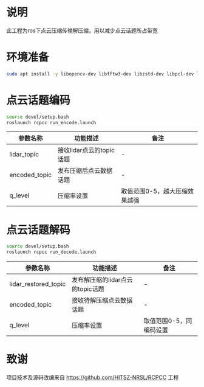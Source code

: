 # 说明

此工程为ros下点云压缩传输解压缩，用以减少点云话题所占带宽

# 环境准备

```bash
sudo apt install -y libopencv-dev libfftw3-dev libzstd-dev libpcl-dev libboost-all-dev
```

# 点云话题编码
```bash
source devel/setup.bash
roslaunch rcpcc run_encode.launch
```
|参数名称|功能描述|备注|
|---|---|---|
|lidar_topic|接收lidar点云的topic话题| - |
|encoded_topic|发布压缩后点云数据话题| - |
|q_level|压缩率设置| 取值范围0-5，越大压缩效果越强 |

# 点云话题解码
```bash
source devel/setup.bash
roslaunch rcpcc run_decode.launch
```
|参数名称|功能描述|备注|
|---|---|---|
|lidar_restored_topic|发布解压缩的lidar点云的topic话题| - |
|encoded_topic|接收待解压缩点云数据话题| - |
|q_level|压缩率设置| 取值范围0-5，同编码设置 |

# 致谢
项目技术及源码改编来自 https://github.com/HITSZ-NRSL/RCPCC 工程
